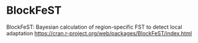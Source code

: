 # BlockFeST
BlockFeST: Bayesian calculation of region-specific FST to detect local adaptation
https://cran.r-project.org/web/packages/BlockFeST/index.html
